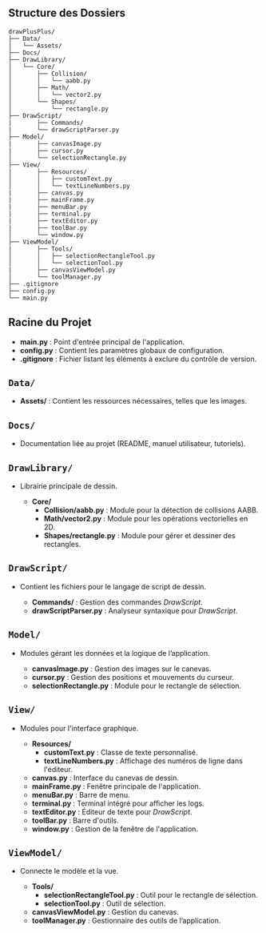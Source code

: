 ## Structure des Dossiers

```
drawPlusPlus/
├── Data/
│   └── Assets/
├── Docs/
├── DrawLibrary/
│   └── Core/
│       ├── Collision/
│       │   └── aabb.py
│       ├── Math/
│       │   └── vector2.py
│       └── Shapes/
│           └── rectangle.py
├── DrawScript/
|       ├── Commands/
|       └── drawScriptParser.py
├── Model/
|       ├── canvasImage.py
|       ├── cursor.py
│       └── selectionRectangle.py
├── View/
|       ├── Resources/
│       │   ├── customText.py
│       │   └── textLineNumbers.py
|       ├── canvas.py
|       ├── mainFrame.py
|       ├── menuBar.py
|       ├── terminal.py
|       ├── textEditor.py
|       ├── toolBar.py
│       └── window.py
├── ViewModel/
|       ├── Tools/
│       │   ├── selectionRectangleTool.py
│       │   └── selectionTool.py
|       ├── canvasViewModel.py
│       └── toolManager.py
├── .gitignore
├── config.py
└── main.py
```
## Racine du Projet
- **main.py** : Point d'entrée principal de l'application.
- **config.py** : Contient les paramètres globaux de configuration.
- **.gitignore** : Fichier listant les éléments à exclure du contrôle de version.

## `Data/`
- **Assets/** : Contient les ressources nécessaires, telles que les images.

## `Docs/`
- Documentation liée au projet (README, manuel utilisateur, tutoriels).

## `DrawLibrary/`
- Librairie principale de dessin.

  - **Core/**
    - **Collision/aabb.py** : Module pour la détection de collisions AABB.
    - **Math/vector2.py** : Module pour les opérations vectorielles en 2D.
    - **Shapes/rectangle.py** : Module pour gérer et dessiner des rectangles.

## `DrawScript/`
- Contient les fichiers pour le langage de script de dessin.

  - **Commands/** : Gestion des commandes *DrawScript*.
  - **drawScriptParser.py** : Analyseur syntaxique pour *DrawScript*.

## `Model/`
- Modules gérant les données et la logique de l’application.

  - **canvasImage.py** : Gestion des images sur le canevas.
  - **cursor.py** : Gestion des positions et mouvements du curseur.
  - **selectionRectangle.py** : Module pour le rectangle de sélection.

## `View/`
- Modules pour l'interface graphique.

  - **Resources/**
    - **customText.py** : Classe de texte personnalisé.
    - **textLineNumbers.py** : Affichage des numéros de ligne dans l'éditeur.
  - **canvas.py** : Interface du canevas de dessin.
  - **mainFrame.py** : Fenêtre principale de l'application.
  - **menuBar.py** : Barre de menu.
  - **terminal.py** : Terminal intégré pour afficher les logs.
  - **textEditor.py** : Éditeur de texte pour *DrawScript*.
  - **toolBar.py** : Barre d'outils.
  - **window.py** : Gestion de la fenêtre de l'application.

## `ViewModel/`
- Connecte le modèle et la vue.

  - **Tools/**
    - **selectionRectangleTool.py** : Outil pour le rectangle de sélection.
    - **selectionTool.py** : Outil de sélection.
  - **canvasViewModel.py** : Gestion du canevas.
  - **toolManager.py** : Gestionnaire des outils de l’application.

